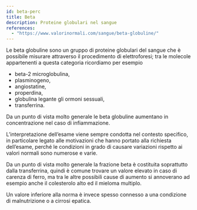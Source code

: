 ```yaml
---
id: beta-perc
title: Beta
description: Proteine globulari nel sangue
references:
  - "https://www.valorinormali.com/sangue/beta-globuline/"
---
```


Le beta globuline sono un gruppo di proteine globulari del sangue che è possibile misurare attraverso il procedimento di elettroforesi; tra le molecole appartenenti a questa categoria ricordiamo per esempio

- beta-2 microglobulina,
- plasminogeno,
- angiostatine,
- properdina,
- globulina legante gli ormoni sessuali,
- transferrina.

Da un punto di vista molto generale le beta globuline aumentano in concentrazione nel caso di infiammazione.

L’interpretazione dell’esame viene sempre condotta nel contesto specifico, in particolare legato alle motivazioni che hanno portato alla richiesta dell’esame, perché le condizioni in grado di causare variazioni rispetto ai valori normali sono numerose e varie.

Da un punto di vista molto generale la frazione beta è costituita soprattutto dalla transferrina, quindi è comune trovare un valore elevato in caso di carenza di ferro, ma tra le altre possibili cause di aumento si annoverano ad esempio anche il colesterolo alto ed il mieloma multiplo.

Un valore inferiore alla norma è invece spesso connesso a una condizione di malnutrizione o a cirrosi epatica.
